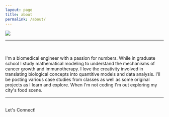 ```yaml
---
layout: page
title: about
permalink: /about/
---
```


<img class="col one right" src="/img/prof_pic.jpg">
<br/>
<hr/>
<br/>
<br/>
I'm a biomedical engineer with a passion for numbers. While in graduate school I study mathematical modeling to understand the mechanisms of cancer growth and immunotherapy. I love the creativity involved in translating biological concepts into quantitive models and data analysis.  I'll be posting various case studies from classes as well as some original projects as I learn and explore.  When I'm not coding I'm out exploring my city's food scene.

<br/>
<hr/>
<br/>
<span class="contacticon center">
	<a href="mailto:fatima.sunan@gmail.com"><i class="fa fa-envelope-square"></i></a>
	<a href="https://github.com/SunanFatima" target="_blank"><i class="fa fa-github-square"></i></a>
	<a href="https://www.linkedin.com/in/sunan-fatima/" target="_blank"><i class="fa fa-linkedin-square"></i></a>
</span>

<div class="col three caption">
	Let's Connect!
</div>

